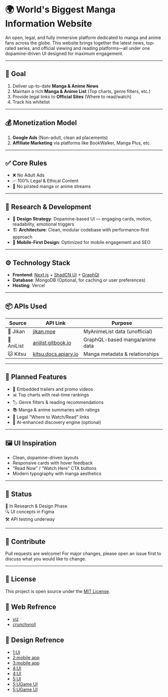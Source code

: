 # 🌍 World's Biggest Manga Information Website

An open, legal, and fully immersive platform dedicated to manga and anime fans across the globe. This website brings together the latest news, top-rated series, and official viewing and reading platforms—all under one dopamine-driven UI designed for maximum engagement.

---

## 🎯 Goal

1. Deliver up-to-date **Manga & Anime News**
2. Maintain a rich **Manga & Anime List** (Top charts, genre filters, etc.)
3. Provide legal links to **Official Sites** (Where to read/watch)
4. Track his whitelist

---

## 💰 Monetization Model

1. **Google Ads** (Non-adult, clean ad placements)
2. **Affiliate Marketing** via platforms like BookWalker, Manga Plus, etc.

---

## ✅ Core Rules

- ❌ No Adult Ads
- ✅ 100% Legal & Ethical Content
- 📖 No pirated manga or anime streams

---

## 🧠 Research & Development

- 🎨 **Design Strategy**: Dopamine-based UI — engaging cards, motion, readability, emotional triggers
- 🏗️ **Architecture**: Clean, modular codebase with performance-first approach
- 📱 **Mobile-First Design**: Optimized for mobile engagement and SEO

---

## ⚙️ Technology Stack

- **Frontend**: [Next.js](https://nextjs.org/) + [ShadCN UI](https://ui.shadcn.com/) + [GraphQl](https://graphql.org/)
- **Database**: MongoDB (Optional, for caching or user preferences)
- **Hosting**: Vercel

---

## 📦 APIs Used

| Source     | API Link                                                             | Purpose                        |
| ---------- | -------------------------------------------------------------------- | ------------------------------ |
| 🐉 Jikan   | [jikan.moe](https://jikan.moe/)                                      | MyAnimeList data (unofficial)  |
| 🧠 AniList | [anilist.gitbook.io](https://anilist.gitbook.io/anilist-apiv2-docs/) | GraphQL-based manga/anime data |
| 🐱 Kitsu   | [kitsu.docs.apiary.io](https://kitsu.docs.apiary.io/)                | Manga metadata & relationships |

---

## 🧩 Planned Features

- 🎥 Embedded trailers and promo videos
- 📊 Top charts with real-time rankings
- 🏷️ Genre filters & reading recommendations
- 📚 Manga & anime summaries with ratings
- 🔗 Legal "Where to Watch/Read" links
- 🧠 AI-enhanced discovery engine (optional)

---

## 🖼️ UI Inspiration

- Clean, dopamine-driven layouts
- Responsive cards with hover feedback
- “Read Now” / “Watch Here” CTA buttons
- Modern typography with manga aesthetics

---

## 📌 Status

🚧 In Research & Design Phase  
🔍 UI concepts in Figma  
🛠️ API testing underway

---

## 🤝 Contribute

Pull requests are welcome! For major changes, please open an issue first to discuss what you would like to change.

---

## 📜 License

This project is open source under the [MIT License](LICENSE).

## 📜 Web Refrence

- [viz](https://www.viz.com/)
- [crunchyroll](https://www.crunchyroll.com/)

## 📜 Design Refrence

- [1:UI](https://www.figma.com/design/QzB7Q9VY0ggVo1qD6NOysq/Manga-App-UI--Community-?node-id=0-1&p=f&t=Gz6xifngckq6H4AO-0)
- [2:mobile app](https://www.figma.com/design/yuue02B7FgJwHu56QJqCX6/Comic-Mobile-App--Community-?node-id=0-1&p=f&t=dt3Enlrnpv3mJQX8-0)
- [3:mobile app](https://www.figma.com/design/hjXIMTUDWxYMZqrbRzVjMD/Manga---Webtoon-App--Community-?node-id=9-56&p=f&t=9txGoLUHgVaSU6pJ-0)
- [4:UI](https://www.figma.com/design/l7jjuKiqpnAGVvcKpjE2cf/Manga-Fusion-UI--Community-?node-id=0-1&p=f&t=SzNDaa5kRlxzWmpw-0)
- [4:UI](https://dribbble.com/shots/26107907-AnimeUniverse-Your-Ultimate-Anime-Streaming-Experience)
- [5:UI](https://www.figma.com/design/cJJRebxZsqZiabLPkn49dI/Gaming-website-sample--Community-?node-id=0-1&p=f&t=zMWbjqLAs4UsMz6k-0)
- [5:UGame UI](https://wp.nkdev.info/youplay/main/)
- [5:UGame UI](https://wp.nkdev.info/youplay/main/)
